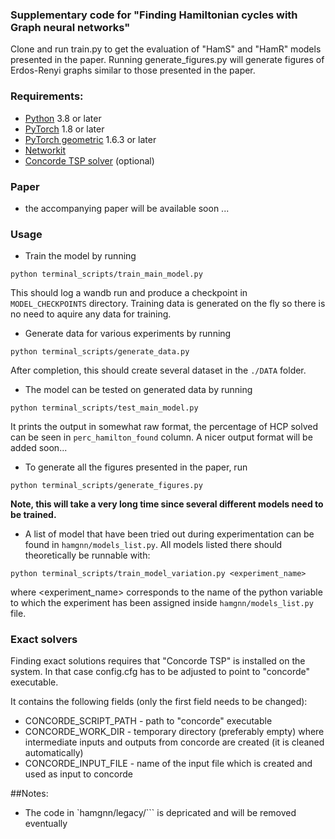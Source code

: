 ### Supplementary code for "Finding Hamiltonian cycles with Graph neural networks"

Clone and run train.py to get the evaluation of "HamS" and "HamR" models presented in the paper. Running generate_figures.py will generate figures of Erdos-Renyi graphs similar to those presented in the paper.


### Requirements:
* [Python](https://www.python.org/) 3.8 or later
* [PyTorch](https://pytorch.org/) 1.8 or later
* [PyTorch geometric](https://pytorch-geometric.readthedocs.io/en/latest/index.html) 1.6.3 or later
* [Networkit](https://networkit.github.io/)
* [Concorde TSP solver](http://www.math.uwaterloo.ca/tsp/concorde.html) (optional)

### Paper
* the accompanying paper will be available soon ...

### Usage
* Train the model by running
```
python terminal_scripts/train_main_model.py
```
This should log a wandb run and produce a checkpoint in `MODEL_CHECKPOINTS` directory. Training data is generated on the fly so there is no need to aquire any data for training.
* Generate data for various experiments by running
```
python terminal_scripts/generate_data.py
```
After completion, this should create several dataset in the `./DATA` folder.
* The model can be tested on generated data by running
```
python terminal_scripts/test_main_model.py
```
It prints the output in somewhat raw format, the percentage of HCP solved can be seen in `perc_hamilton_found` column. A nicer output format will be added soon...
* To generate all the figures presented in the paper, run
```
python terminal_scripts/generate_figures.py
```
**Note, this will take a very long time since several different models need to be trained.**    
* A list of model that have been tried out during experimentation can be found in `hamgnn/models_list.py`. All models listed there should theoretically be runnable with:
```
python terminal_scripts/train_model_variation.py <experiment_name>
```
where <experiment_name> corresponds to the name of the python variable to which the experiment has been assigned inside `hamgnn/models_list.py` file.

### Exact solvers
Finding exact solutions requires that "Concorde TSP" is installed on the system.
In that case config.cfg has to be adjusted to point to "concorde" executable.

It contains the following fields (only the first field needs to be changed):
* CONCORDE_SCRIPT_PATH - path to "concorde" executable
* CONCORDE_WORK_DIR - temporary directory (preferably empty) where intermediate inputs and outputs from concorde are created (it is cleaned automatically) 
* CONCORDE_INPUT_FILE - name of the input file which is created and used as input to concorde

##Notes:
* The code in `hamgnn/legacy/``` is depricated and will be removed eventually